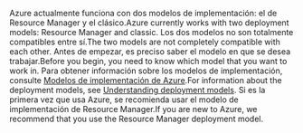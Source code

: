 <span data-ttu-id="fcf28-101">Azure actualmente funciona con dos modelos de implementación: el de Resource Manager y el clásico.</span><span class="sxs-lookup"><span data-stu-id="fcf28-101">Azure currently works with two deployment models: Resource Manager and classic.</span></span> <span data-ttu-id="fcf28-102">Los dos modelos no son totalmente compatibles entre sí.</span><span class="sxs-lookup"><span data-stu-id="fcf28-102">The two models are not completely compatible with each other.</span></span> <span data-ttu-id="fcf28-103">Antes de empezar, es preciso saber el modelo en que se desea trabajar.</span><span class="sxs-lookup"><span data-stu-id="fcf28-103">Before you begin, you need to know which model that you want to work in.</span></span> <span data-ttu-id="fcf28-104">Para obtener información sobre los modelos de implementación, consulte [Modelos de implementación de Azure](../articles/resource-manager-deployment-model.md).</span><span class="sxs-lookup"><span data-stu-id="fcf28-104">For information about the deployment models, see [Understanding deployment models](../articles/resource-manager-deployment-model.md).</span></span> <span data-ttu-id="fcf28-105">Si es la primera vez que usa Azure, se recomienda usar el modelo de implementación de Resource Manager.</span><span class="sxs-lookup"><span data-stu-id="fcf28-105">If you are new to Azure, we recommend that you use the Resource Manager deployment model.</span></span>
